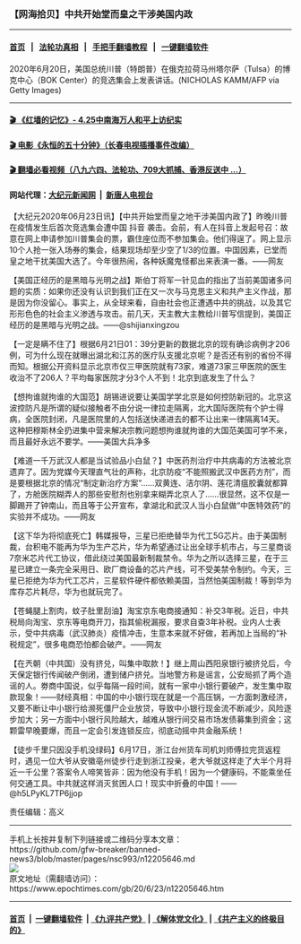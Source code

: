 ### 【网海拾贝】中共开始堂而皇之干涉美国内政
------------------------

#### [首页](https://github.com/gfw-breaker/banned-news3/blob/master/README.md) &nbsp;&nbsp;|&nbsp;&nbsp; [法轮功真相](https://github.com/begood0513/basic/blob/master/README.md)  &nbsp;&nbsp;|&nbsp;&nbsp; [手把手翻墙教程](https://github.com/gfw-breaker/guides/wiki)  &nbsp;&nbsp;|&nbsp;&nbsp; [一键翻墙软件](https://github.com/gfw-breaker/nogfw/blob/master/README.md)  



<div><img alt="" class="attachment-djy_600_400 size-djy_600_400 wp-post-image" src="https://i.epochtimes.com/assets/uploads/2020/06/GettyImages-1221533229-1-600x400.jpg"/>
<div class="caption">
 2020年6月20日，美国总统川普（特朗普）在俄克拉荷马州塔尔萨（Tulsa）的博克中心（BOK Center）的竞选集会上发表讲话。(NICHOLAS KAMM/AFP via Getty Images)
</div></div><hr/>

#### [ 🎬  《红墙的记忆》- 4.25中南海万人和平上访纪实](http://141.164.39.94:10000/videos/legend/425.html)

#### [ 🎬  电影《永恒的五十分钟》（长春电视插播事件改编） ](http://141.164.39.94:10000/videos/news/ComingForYou-2.html)

#### [ 🎬  翻墙必看视频（八九六四、法轮功、709大抓捕、香港反送中 ...）](https://github.com/gfw-breaker/links/blob/master/banned.md)

#### 网站代理：[大纪元新闻网](http://167.172.10.89:10080/gb/) &nbsp;|&nbsp; [新唐人电视台](http://167.172.10.89:8808/gb/)

<div><p>
 【大纪元2020年06月23日讯】【中共开始堂而皇之地干涉美国内政了】昨晚川普在疫情发生后首次竞选集会遭中国
 <ok href="https://www.epochtimes.com/gb/tag/%E6%8A%96%E9%9F%B3.html">
  抖音
 </ok>
 袭击。会前，有人在抖音上发起号召：故意在网上申请参加川普集会的票，霸住座位而不参加集会。他们得逞了。网上显示10个人抢一张入场券的集会，结果现场却至少空了1/3的位置。中国因素，已堂而皇之地干扰美国大选了。今年很热闹，各种妖魔鬼怪都出来表演一番。——网友
</p>
<p>
 【美国正经历的是黑暗与光明之战】斯伯丁将军一针见血的指出了当前美国诸多问题的实质：如果你还没有认识到我们正在又一次与马克思主义和共产主义作战，那是因为你没留心。事实上，从全球来看，自由社会也正遭遇中共的挑战，以及其它形形色色的社会主义渗透与攻击。前几天，天主教大主教给川普写信提到，美国正经历的是黑暗与光明之战。——@shijianxingzou
</p>
<p>
 【一定是瞒不住了】根据6月21日01：39分更新的数据北京的现有确诊病例才206例，可为什么现在就曝出湖北和江苏的医疗队支援北京呢？是否还有别的省份不得而知。根据公开资料显示北京市仅三甲医院就有73家，难道73家三甲医院的医生收治不了206人？平均每家医院才分3个人不到！北京到底发生了什么？
</p>
<p>
 【想拘谁就拘谁的大国范】胡锡进说要让美国学学北京是如何控防新冠的。北京这波控防凡是所谓的疑似接触者不由分说一律拉走隔离，北大国际医院有个护士得病，全医院封闭，凡是医院里的人包括送快递进去的都不让出来一律隔离14天。这种把穆斯林全扔进集中营来解决宗教问题想拘谁就拘谁的大国范美国可学不来，而且最好永远不要学。——美国大兵净多
</p>
<p>
 【难道一千万武汉人都是当试验品小白鼠？】中医药剂治疗中共病毒的方法被北京遗弃了。因为党媒今天理直气壮的声称，北京防疫“不能照搬武汉中医药方剂”，而是要根据北京的情况“制定新治疗方案”……双黄连、洁尔阴、莲花清瘟胶囊就都算了，方舱医院糊弄人的那些安慰剂也别拿来糊弄北京人了……很显然，这不仅是一脚踢开了钟南山，而且等于公开宣布，拿湖北和武汉人当小白鼠做“中医特效药”的实验并不成功。——网友
</p>
<p>
 【这下华为将彻底死亡】韩媒报导，三星已拒绝替华为代工5G芯片。由于美国制裁，台积电不能再为华为生产芯片，华为希望通过让出全球手机市占，与三星商谈7奈米芯片代工协议，借此绕过美国最新制裁禁令。华为之所以选择三星，在于三星已建立一条完全采用日、欧厂商设备的芯片产线，可不受美禁令制约。今天，三星已拒绝为华为代工芯片，三星软件硬件都依赖美国，当然怕美国制裁！等到华为库存芯片耗尽，华为也就玩完了。
</p>
<p>
 【苍蝇腿上割肉，蚊子肚里刮油】淘宝京东电商接通知：补交3年税。近日，中共税局向淘宝、京东等电商开刀，指其偷税漏报，要求自查3年补税。业内人士表示，受中共病毒（武汉肺炎）疫情冲击，生意本来就不好做，若再加上当局的“补税规定”，很多电商恐怕都会破产。——网友
</p>
<p>
 【在兲朝（中共国）没有挤兑，叫集中取款！】继上周山西阳泉银行被挤兑后，今天保定银行传闻破产倒闭，遭到储户挤兑。当地警方称是谣言，公安局抓了两个造谣的人。劵商中国说，似乎每隔一段时间，就有一家中小银行要破产，发生集中取款现象！——财经真相：中国的中小银行现在就是一个高压锅，一方面刺激经济，又要不断让中小银行给濒死僵尸企业放贷，导致中小银行现金流不断减少，风险逐步加大；另一方面中小银行风险越大，越难从银行间交易市场发债募集到资金；这颗雷早晚要爆，而且一定会引发连锁反应，彻底动摇中共金融系统！
</p>
<p>
 【徒步千里只因没手机没绿码】6月17日，浙江台州货车司机刘师傅拉完货返程时，遇见一位大爷从安徽亳州徒步行走到浙江投亲，老大爷就这样走了大半个月将近一千公里？答案令人啼笑皆非：因为他没有手机！因为一个健康码，不能乘坐任何交通工具。中共就这样消灭贫困人口！现实中折叠的中国！——@h5LPyKL7TP6jjop
</p>
<p>
 责任编辑：高义
</p>
</div>
<hr/>
手机上长按并复制下列链接或二维码分享本文章：<br/>
https://github.com/gfw-breaker/banned-news3/blob/master/pages/nsc993/n12205646.md <br/>
<a href='https://github.com/gfw-breaker/banned-news3/blob/master/pages/nsc993/n12205646.md'><img src='https://github.com/gfw-breaker/banned-news3/blob/master/pages/nsc993/n12205646.md.png'/></a> <br/>
原文地址（需翻墙访问）：https://www.epochtimes.com/gb/20/6/23/n12205646.htm


------------------------
#### [首页](https://github.com/gfw-breaker/banned-news3/blob/master/README.md) &nbsp;|&nbsp; [一键翻墙软件](https://github.com/gfw-breaker/nogfw/blob/master/README.md) &nbsp;| [《九评共产党》](https://github.com/gfw-breaker/9ping.md/blob/master/README.md#九评之一评共产党是什么) | [《解体党文化》](https://github.com/gfw-breaker/jtdwh.md/blob/master/README.md) | [《共产主义的终极目的》](https://github.com/gfw-breaker/gczydzjmd.md/blob/master/README.md)


<img src='http://gfw-breaker.win/banned-news3/pages/nsc993/n12205646.md' width='0px' height='0px'/>